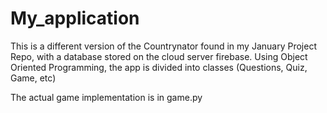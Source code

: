# My_application

This is a different version of the Countrynator found in my January Project Repo, with a database stored on the cloud server firebase.
Using Object Oriented Programming, the app is divided into classes (Questions, Quiz, Game, etc)

The actual game implementation is in game.py
